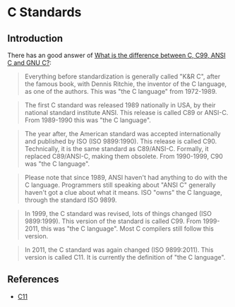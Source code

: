 # C Standards

## Introduction

There has an good answer of [What is the difference between C, C99, ANSI C and GNU C?](http://stackoverflow.com/questions/17206568/what-is-the-difference-between-c-c99-ansi-c-and-gnu-c-a-general-confusion-reg):
> Everything before standardization is generally called "K&R C", after the famous book, with Dennis Ritchie, the inventor of the C language, as one of the authors. This was "the C language" from 1972-1989.

> The first C standard was released 1989 nationally in USA, by their national standard institute ANSI. This release is called C89 or ANSI-C. From 1989-1990 this was "the C language".

> The year after, the American standard was accepted internationally and published by ISO (ISO 9899:1990). This release is called C90. Technically, it is the same standard as C89/ANSI-C. Formally, it replaced C89/ANSI-C, making them obsolete. From 1990-1999, C90 was "the C language".

> Please note that since 1989, ANSI haven't had anything to do with the C language. Programmers still speaking about "ANSI C" generally haven't got a clue about what it means. ISO "owns" the C language, through the standard ISO 9899.

> In 1999, the C standard was revised, lots of things changed (ISO 9899:1999). This version of the standard is called C99. From 1999-2011, this was "the C language". Most C compilers still follow this version.

> In 2011, the C standard was again changed (ISO 9899:2011). This version is called C11. It is currently the definition of "the C language".


## References
* [C11](https://en.wikipedia.org/wiki/C11_(C_standard_revision))

